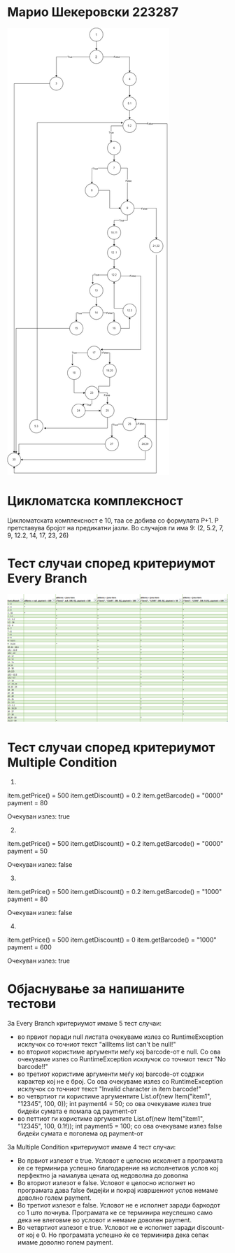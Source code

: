 # Марио Шекеровски 223287
![Alt text](https://github.com/Mario-Sek/SI_2024_lab2_223287/blob/master/cfg_223287.png)
# Цикломатска комплексност
Цикломатската комплексност е 10, таа се добива со формулата P+1. P претставува бројот на предикатни јазли.
Во случајов ги има 9:  (2, 5.2, 7, 9, 12.2, 14, 17, 23, 26)
# Тест случаи според критериумот Every Branch 
![Alt text](https://github.com/Mario-Sek/SI_2024_lab2_223287/blob/master/everyBranch.PNG)
# Тест случаи според критериумот Multiple Condition
1. 
 item.getPrice() = 500
 item.getDiscount() = 0.2
 item.getBarcode() = "0000"
 payment = 80

Очекуван излез: true

2.
 item.getPrice() = 500
 item.getDiscount() = 0.2
 item.getBarcode() = "0000"
 payment = 50

Очекуван излез: false

3. 
 item.getPrice() = 500
 item.getDiscount() = 0.2
 item.getBarcode() = "1000"
 payment = 80

Очекуван излез: false

4.
 item.getPrice() = 500
 item.getDiscount() = 0
 item.getBarcode() = "1000"
 payment = 600

Очекуван излез: true
# Објаснување за напишаните тестови
 За Every Branch критериумот имаме 5 тест случаи:
 - во првиот поради null листата очекуваме излез со RuntimeException исклучок со точниот текст "allItems list can't be null!"
 - во вториот користиме аргументи меѓу кој barcode-от е null. Cо ова очекуваме излез со RuntimeException исклучок со точниот текст "No barcode!!"
 - во третиот користиме аргументи меѓу кој barcode-от содржи карактер кој не е број. Со ова очекуваме излез со RuntimeException исклучок со точниот текст "Invalid character in item barcode!"
 - во четвртиот ги користиме аргументите List.of(new Item("item1", "12345", 100, 0)); int payment4 = 50;
со ова очекуваме излез true бидеќи сумата е помала од payment-от
 - во петтиот ги користиме аргументите List.of(new Item("item1", "12345", 100, 0.1f)); int payment5 = 100;
со ова очекуваме излез false бидеќи сумата е поголема од payment-от

 За Multiple Condition критериумот имаме 4 тест случаи:
 - Во првиот излезот е true. Условот е целосно исколнет а програмата ќе се терминира успешно благодарение на исполнетиов услов 
кој перфектно ја намалува цената од недоволна до доволна
 - Во вториот излезот е false. Условот е целосно исполнет но програмата дава false бидејќи и покрај извршениот услов немаме доволно голем payment.
 - Во третиот излезот е false. Условот не е исполнет заради баркодот со 1 што почнува. Програмата ке се терминира неуспешно само дека не влеговме во условот и немаме доволен payment.
 - Во четвртиот излезот е true. Условот не е исполнет заради discount-от кој е 0. Но програмата успешно ќе се терминира дека сепак имаме доволно голем payment. 

